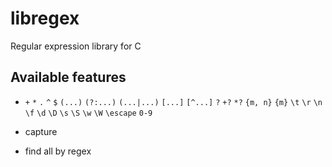 # libregex
Regular expression library for C

## Available features
* `+` `*` `.` `^` `$` `(...)` `(?:...)` `(...|...)` `[...]` `[^...]` `?` `+?` `*?` `{m, n}` `{m}` `\t` `\r` `\n` `\f` `\d` `\D` `\s` `\S` `\w` `\W` `\escape` `0-9`

* capture
* find all by regex
